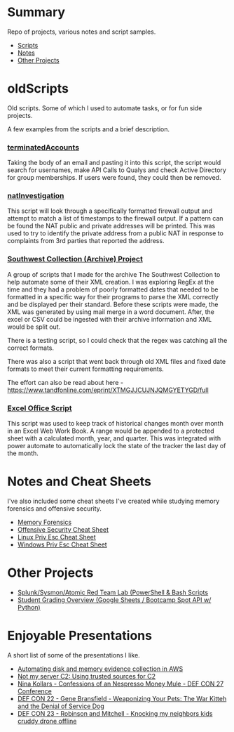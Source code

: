 
# Summary

Repo of projects, various notes and script samples. 

- [Scripts](#oldscripts)
- [Notes](#notes-and-cheat-sheets)
- [Other Projects](#other-projects)

# oldScripts

Old scripts. Some of which I used to automate tasks, or for fun side projects. 

A few examples from the scripts and a brief description.

### [terminatedAccounts](scripts/terminatedAccounts.ps1)

Taking the body of an email and pasting it into this script, the script would search for usernames, make API Calls to Qualys and check Active Directory for group memberships. If users were found, they could then be removed. 

### [natInvestigation](scripts/natInvestigation.py)

This script will look through a specifically formatted firewall output and attempt to match a list of timestamps to the firewall output. If a pattern can be found the NAT public and private addresses will be printed. This was used to try to identify the private address from a public NAT in response to complaints from 3rd parties that reported the address. 

### [Southwest Collection (Archive) Project](scripts/Soutwest%20Collection%20(Archive)%20Project/HeraldOutPut_2_32.ps1)

A group of scripts that I made for the archive The Southwest Collection to help automate some of their XML creation. I was exploring RegEx at the time and they had a problem of poorly formatted dates that needed to be formatted in a specific way for their programs to parse the XML correctly and be displayed per their standard. Before these scripts were made, the XML was generated by using mail merge in a word document. After, the excel or CSV could be ingested with their archive information and XML would be split out. 

There is a testing script, so I could check that the regex was catching all the correct formats. 

There was also a script that went back through old XML files and fixed date formats to meet their current formatting requirements. 

The effort can also be read about here - <https://www.tandfonline.com/eprint/XTMGJJCUJNJQMGYETYGD/full>

### [Excel Office Script](scripts/excelOfficeScript.ts)

This script was used to keep track of historical changes month over month in an Excel Web Work Book. A range would be appended to a protected sheet with a calculated month, year, and quarter. This was integrated with power automate to automatically lock the state of the tracker the last day of the month.

# Notes and Cheat Sheets 

I've also included some cheat sheets I've created while studying memory forensics and offensive security. 

- [Memory Forensics](notes/memoryDumpForensics.md)
- [Offensive Security Cheat Sheet](notes/offensiveSecurity/offsecCheatSheet.md)
- [Linux Priv Esc Cheat Sheet](notes/offensiveSecurity/linuxPrivEsc.md)
- [Windows Priv Esc Cheat Sheet](notes/offensiveSecurity/windowsPrivEsc.md)

# Other Projects

- [Splunk/Sysmon/Atomic Red Team Lab (PowerShell & Bash Scripts](https://github.com/mrstephenson2142/splunkSysmonLab)
- [Student Grading Overview (Google Sheets / Bootcamp Spot API w/ Python)](https://github.com/mrstephenson2142/bcs_student_submissions_overview)

# Enjoyable Presentations

A short list of some of the presentations I like. 

- [Automating disk and memory evidence collection in AWS](https://www.youtube.com/watch?v=v0nMmKmZ558)
- [Not my server C2: Using trusted sources for C2](https://www.youtube.com/watch?v=FE_Os3sE8oc)
- [Nina Kollars - Confessions of an Nespresso Money Mule - DEF CON 27 Conference](https://www.youtube.com/watch?v=2IT2oAzTcvU&)
- [DEF CON 22 - Gene Bransfield - Weaponizing Your Pets: The War Kitteh and the Denial of Service Dog](https://www.youtube.com/watch?v=DMNSvHswljM)
- [DEF CON 23 - Robinson and Mitchell - Knocking my neighbors kids cruddy drone offline](https://www.youtube.com/watch?v=5CzURm7OpAA)
 
